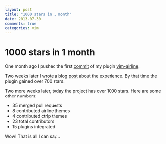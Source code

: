 ```yaml
---
layout: post
title: "1000 stars in 1 month"
date: 2013-07-30
comments: true
categories: vim
---
```


# 1000 stars in 1 month

One month ago I pushed the first [commit][1] of my plugin [vim-airline][2].

Two weeks later I wrote a blog [post][3] about the experience.  By that time the plugin gained over 700 stars.

Two more weeks later, today the project has over 1000 stars.  Here are some other numbers:

*  35 merged pull requests
*  8 contributed airline themes
*  4 contributed ctrlp themes
*  23 total contributors
*  15 plugins integrated

Wow!  That is all I can say...

[1]: https://github.com/bling/vim-airline/commit/25b9d4d48bd8c0a3daf3859998825e2e55562f70
[2]: https://github.com/bling/vim-airline
[3]: http://bling.github.io/blog/2013/07/15/flight-of-an-open-source-project/
